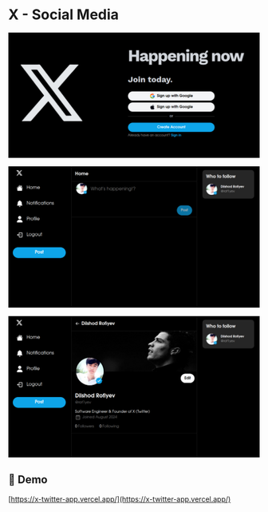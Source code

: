 # X - Social Media

![Twitter-Auth](./public/images/twitter-clone-auth.png)

![Twitter-Home](./public/images/twitter-clone-home.png)

![Twitter-Profile](./public/images/twitter-clone-profile.png)

## 🚀 Demo

[https://x-twitter-app.vercel.app/](https://x-twitter-app.vercel.app/)
